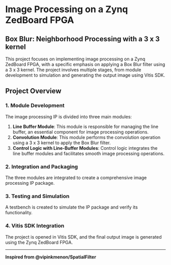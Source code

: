 # Image Processing on a Zynq ZedBoard FPGA

## Box Blur: Neighborhood Processing with a 3 x 3 kernel

This project focuses on implementing image processing on a Zynq ZedBoard FPGA, with a specific emphasis on applying a Box Blur filter using a 3 x 3 kernel. The project involves multiple stages, from module development to simulation and generating the output image using Vitis SDK.

## Project Overview

### 1. Module Development
The image processing IP is divided into three main modules:

1. **Line Buffer Module**: This module is responsible for managing the line buffer, an essential component for image processing operations.
2. **Convolution Module**: This module performs the convolution operation using a 3 x 3 kernel to apply the Box Blur filter.
3. **Control Logic with Line-Buffer Modules**: Control logic integrates the line buffer modules and facilitates smooth image processing operations.

### 2. Integration and Packaging
The three modules are integrated to create a comprehensive image processing IP package.

### 3. Testing and Simulation
A testbench is created to simulate the IP package and verify its functionality.

### 4. Vitis SDK Integration
The project is opened in Vitis SDK, and the final output image is generated using the Zynq ZedBoard FPGA.

****
**Inspired from @vipinkmenon/SpatialFilter**
